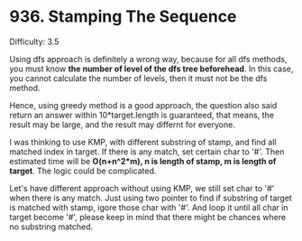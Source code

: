 # 936. Stamping The Sequence

Difficulty: 3.5

Using dfs approach is definitely a wrong way, because for all dfs methods, you must know **the number of level of the dfs tree beforehead**. In this case, you cannot calculate the number of levels, then it must not be the dfs method.

Hence, using greedy method is a good approach, the question also said return an answer within 10*target.length is guaranteed, that means, the result may be large, and the result may differnt for everyone.

I was thinking to use KMP, with different substring of stamp, and find all matched index in target. If there is any match, set certain char to '#'. Then estimated time will be **O(n+n^2*m), n is length of stamp, m is length of target**. The logic could be complicated.

Let's have different approach without using KMP, we still set char to '#' when there is any match. Just using two pointer to find if substring of target is matched with stamp, igore those char with '#'. And loop it until all char in target become '#', please keep in mind that there might be chances where no substring matched. 